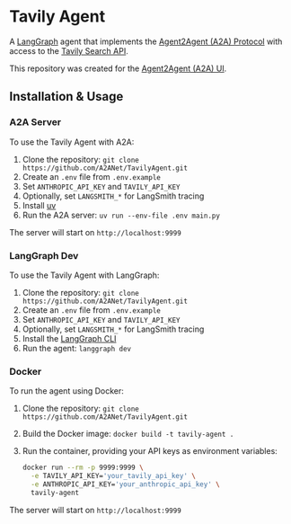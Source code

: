 # Tavily Agent

A [LangGraph](https://langchain-ai.github.io/langgraph/) agent that implements the [Agent2Agent (A2A) Protocol](https://google-a2a.github.io/A2A/) with access to the [Tavily Search API](https://www.tavily.com/).

This repository was created for the [Agent2Agent (A2A) UI](https://github.com/A2ANet/A2AUI).

## Installation & Usage

### A2A Server

To use the Tavily Agent with A2A:

1. Clone the repository: `git clone https://github.com/A2ANet/TavilyAgent.git`
2. Create an `.env` file from `.env.example`
3. Set `ANTHROPIC_API_KEY` and `TAVILY_API_KEY`
4. Optionally, set `LANGSMITH_*` for LangSmith tracing
5. Install [uv](https://docs.astral.sh/uv/)
6. Run the A2A server: `uv run --env-file .env main.py`

The server will start on `http://localhost:9999`

### LangGraph Dev

To use the Tavily Agent with LangGraph:

1. Clone the repository: `git clone https://github.com/A2ANet/TavilyAgent.git`
2. Create an `.env` file from `.env.example`
3. Set `ANTHROPIC_API_KEY` and `TAVILY_API_KEY`
4. Optionally, set `LANGSMITH_*` for LangSmith tracing
5. Install the [LangGraph CLI](https://langchain-ai.github.io/langgraph/)
6. Run the agent: `langgraph dev`

### Docker

To run the agent using Docker:

1. Clone the repository: `git clone https://github.com/A2ANet/TavilyAgent.git`
2. Build the Docker image: `docker build -t tavily-agent .`
3. Run the container, providing your API keys as environment variables:

   ```bash
   docker run --rm -p 9999:9999 \
     -e TAVILY_API_KEY='your_tavily_api_key' \
     -e ANTHROPIC_API_KEY='your_anthropic_api_key' \
     tavily-agent
   ```

The server will start on `http://localhost:9999`

